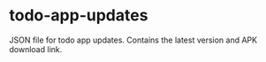 # todo-app-updates
JSON file for todo app updates. Contains the latest version and APK download link.

